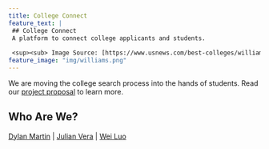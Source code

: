 ```yaml
---
title: College Connect
feature_text: |
 ## College Connect
 A platform to connect college applicants and students.
 
 <sup><sub> Image Source: [https://www.usnews.com/best-colleges/williams-college-2229](https://www.usnews.com/best-colleges/williams-college-2229) </sub></sup>
feature_image: "img/williams.png"
---
```


We are moving the college search process into the hands of students.  Read our [project proposal](grpproposal) to learn more.

## Who Are We?

[Dylan Martin](https://dylan-martin.github.io) |  [Julian Vera](https://verajulian.github.io) | [Wei Luo](https://wl5.github.io/)
